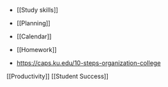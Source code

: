   - [[Study skills]]
  - [[Planning]]
  - [[Calendar]]
  - [[Homework]]

  - https://caps.ku.edu/10-steps-organization-college

[[Productivity]] [[Student Success]]